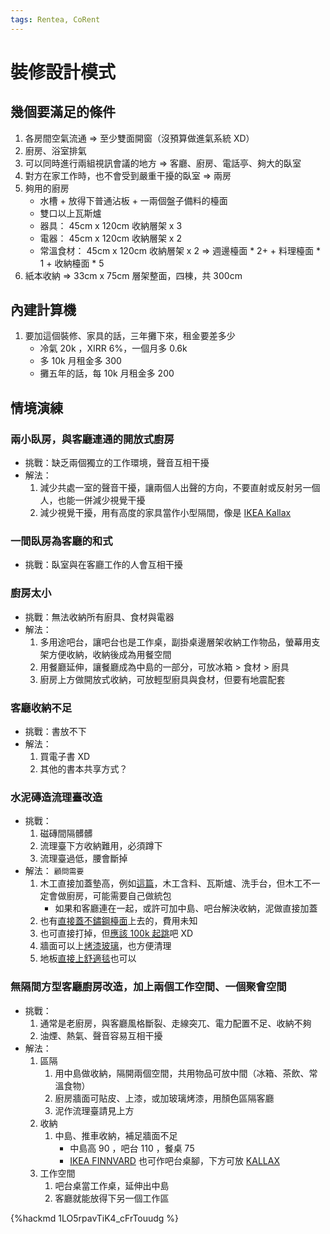 ```yaml
---
tags: Rentea, CoRent
---
```


# 裝修設計模式

## 幾個要滿足的條件

1. 各房間空氣流通 => 至少雙面開窗（沒預算做進氣系統 XD）
2. 廚房、浴室排氣
3. 可以同時進行兩組視訊會議的地方 => 客廳、廚房、電話亭、夠大的臥室
4. 對方在家工作時，也不會受到嚴重干擾的臥室 => 兩房
5. 夠用的廚房
   - 水槽 + 放得下普通沾板 + 一兩個盤子備料的檯面
   - 雙口以上瓦斯爐
   - 器具： 45cm x 120cm 收納層架 x 3
   - 電器： 45cm x 120cm 收納層架 x 2
   - 常溫食材： 45cm x 120cm 收納層架 x 2
   => 週邊檯面 * 2+ + 料理檯面 * 1 + 收納檯面 * 5
6. 紙本收納 => 33cm x 75cm 層架整面，四棟，共 300cm

## 內建計算機

1. 要加這個裝修、家具的話，三年攤下來，租金要差多少
   - 冷氣 20k ，XIRR 6%，一個月多 0.6k
   - 多 10k 月租金多 300
   - 攤五年的話，每 10k 月租金多 200

## 情境演練

### 兩小臥房，與客廳連通的開放式廚房

- 挑戰：缺乏兩個獨立的工作環境，聲音互相干擾
- 解法：
   1. 減少共處一室的聲音干擾，讓兩個人出聲的方向，不要直射或反射另一個人，也能一併減少視覺干擾
   2. 減少視覺干擾，用有高度的家具當作小型隔間，像是 [IKEA Kallax](https://www.ikea.com.tw/zh/products/storage/open-shelving-units/kallax-art-70362917)

### 一間臥房為客廳的和式
- 挑戰：臥室與在客廳工作的人會互相干擾

### 廚房太小
- 挑戰：無法收納所有廚具、食材與電器
- 解法：
  1. 多用途吧台，讓吧台也是工作桌，副掛桌邊層架收納工作物品，螢幕用支架方便收納，收納後成為用餐空間
  2. 用餐廳延伸，讓餐廳成為中島的一部分，可放冰箱 > 食材 > 廚具
  3. 廚房上方做開放式收納，可放輕型廚具與食材，但要有地震配套

### 客廳收納不足
- 挑戰：書放不下
- 解法：
  1. 買電子書 XD
  2. 其他的書本共享方式？

### 水泥磚造流理臺改造
- 挑戰：
  1. 磁磚間隔髒髒
  2. 流理臺下方收納難用，必須蹲下
  3. 流理臺過低，腰會斷掉
- 解法： `顧問需要`
  1. 木工直接加蓋墊高，例如[這篇](https://wife99.pixnet.net/blog/post/20673488)，木工含料、瓦斯爐、洗手台，但木工不一定會做廚房，可能需要自己做統包
     - 如果和客廳連在一起，或許可加中島、吧台解決收納，泥做直接加蓋
  3. 也有[直接蓋不鏽鋼檯面](https://www.facebook.com/%E6%B5%A9%E9%91%AB%E4%B8%8D%E9%8F%BD%E9%8B%BC-2088611044498778/photos/pcb.2318069008219646/2318068954886318/)上去的，費用未知
  4. 也可直接打掉，但[應該 100k 起跳](https://www.youtube.com/watch?v=qwx8Ggg-XtA)吧 XD
  5. 牆面可以上[烤漆玻璃](https://www.mobile01.com/topicdetail.php?f=360&t=1239699)，也方便清理
  6. 地板[直接上舒適毯](https://vici1717.pixnet.net/blog/post/67876188)也可以

### 無隔間方型客廳廚房改造，加上兩個工作空間、一個聚會空間

- 挑戰：
  1. 通常是老廚房，與客廳風格斷裂、走線突兀、電力配置不足、收納不夠
  2. 油煙、熱氣、聲音容易互相干擾
- 解法：
  1. 區隔
     1. 用中島做收納，隔開兩個空間，共用物品可放中間（冰箱、茶飲、常溫食物）
     2. 廚房牆面可貼皮、上漆，或加玻璃烤漆，用顏色區隔客廳
     3. 泥作流理臺請見上方
  2. 收納
     1. 中島、推車收納，補足牆面不足
        - 中島高 90 ，吧台 110 ，餐桌 75
        - [IKEA FINNVARD](https://www.ikea.com.tw/zh/products/home-workspace/home-desks/finnvard-art-50361155) 也可作吧台桌腳，下方可放 [KALLAX](https://www.ikea.com.tw/zh/products/storage/open-shelving-units/kallax-art-70351891)
  4. 工作空間
     1. 吧台桌當工作桌，延伸出中島
     2. 客廳就能放得下另一個工作區





{%hackmd 1LO5rpavTiK4_cFrTouudg %}

